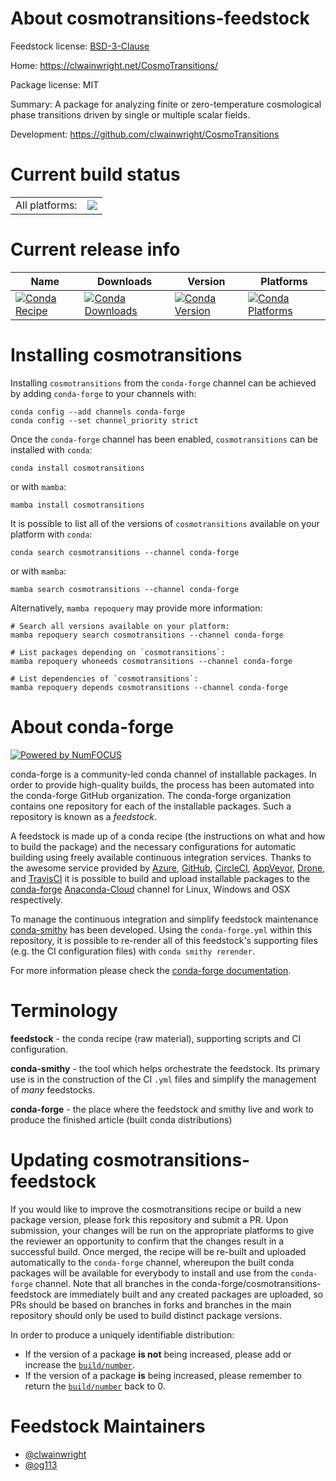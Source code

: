 About cosmotransitions-feedstock
================================

Feedstock license: [BSD-3-Clause](https://github.com/conda-forge/cosmotransitions-feedstock/blob/main/LICENSE.txt)

Home: https://clwainwright.net/CosmoTransitions/

Package license: MIT

Summary: A package for analyzing finite or zero-temperature cosmological phase transitions driven by single or multiple scalar fields.

Development: https://github.com/clwainwright/CosmoTransitions

Current build status
====================


<table><tr><td>All platforms:</td>
    <td>
      <a href="https://dev.azure.com/conda-forge/feedstock-builds/_build/latest?definitionId=20176&branchName=main">
        <img src="https://dev.azure.com/conda-forge/feedstock-builds/_apis/build/status/cosmotransitions-feedstock?branchName=main">
      </a>
    </td>
  </tr>
</table>

Current release info
====================

| Name | Downloads | Version | Platforms |
| --- | --- | --- | --- |
| [![Conda Recipe](https://img.shields.io/badge/recipe-cosmotransitions-green.svg)](https://anaconda.org/conda-forge/cosmotransitions) | [![Conda Downloads](https://img.shields.io/conda/dn/conda-forge/cosmotransitions.svg)](https://anaconda.org/conda-forge/cosmotransitions) | [![Conda Version](https://img.shields.io/conda/vn/conda-forge/cosmotransitions.svg)](https://anaconda.org/conda-forge/cosmotransitions) | [![Conda Platforms](https://img.shields.io/conda/pn/conda-forge/cosmotransitions.svg)](https://anaconda.org/conda-forge/cosmotransitions) |

Installing cosmotransitions
===========================

Installing `cosmotransitions` from the `conda-forge` channel can be achieved by adding `conda-forge` to your channels with:

```
conda config --add channels conda-forge
conda config --set channel_priority strict
```

Once the `conda-forge` channel has been enabled, `cosmotransitions` can be installed with `conda`:

```
conda install cosmotransitions
```

or with `mamba`:

```
mamba install cosmotransitions
```

It is possible to list all of the versions of `cosmotransitions` available on your platform with `conda`:

```
conda search cosmotransitions --channel conda-forge
```

or with `mamba`:

```
mamba search cosmotransitions --channel conda-forge
```

Alternatively, `mamba repoquery` may provide more information:

```
# Search all versions available on your platform:
mamba repoquery search cosmotransitions --channel conda-forge

# List packages depending on `cosmotransitions`:
mamba repoquery whoneeds cosmotransitions --channel conda-forge

# List dependencies of `cosmotransitions`:
mamba repoquery depends cosmotransitions --channel conda-forge
```


About conda-forge
=================

[![Powered by
NumFOCUS](https://img.shields.io/badge/powered%20by-NumFOCUS-orange.svg?style=flat&colorA=E1523D&colorB=007D8A)](https://numfocus.org)

conda-forge is a community-led conda channel of installable packages.
In order to provide high-quality builds, the process has been automated into the
conda-forge GitHub organization. The conda-forge organization contains one repository
for each of the installable packages. Such a repository is known as a *feedstock*.

A feedstock is made up of a conda recipe (the instructions on what and how to build
the package) and the necessary configurations for automatic building using freely
available continuous integration services. Thanks to the awesome service provided by
[Azure](https://azure.microsoft.com/en-us/services/devops/), [GitHub](https://github.com/),
[CircleCI](https://circleci.com/), [AppVeyor](https://www.appveyor.com/),
[Drone](https://cloud.drone.io/welcome), and [TravisCI](https://travis-ci.com/)
it is possible to build and upload installable packages to the
[conda-forge](https://anaconda.org/conda-forge) [Anaconda-Cloud](https://anaconda.org/)
channel for Linux, Windows and OSX respectively.

To manage the continuous integration and simplify feedstock maintenance
[conda-smithy](https://github.com/conda-forge/conda-smithy) has been developed.
Using the ``conda-forge.yml`` within this repository, it is possible to re-render all of
this feedstock's supporting files (e.g. the CI configuration files) with ``conda smithy rerender``.

For more information please check the [conda-forge documentation](https://conda-forge.org/docs/).

Terminology
===========

**feedstock** - the conda recipe (raw material), supporting scripts and CI configuration.

**conda-smithy** - the tool which helps orchestrate the feedstock.
                   Its primary use is in the construction of the CI ``.yml`` files
                   and simplify the management of *many* feedstocks.

**conda-forge** - the place where the feedstock and smithy live and work to
                  produce the finished article (built conda distributions)


Updating cosmotransitions-feedstock
===================================

If you would like to improve the cosmotransitions recipe or build a new
package version, please fork this repository and submit a PR. Upon submission,
your changes will be run on the appropriate platforms to give the reviewer an
opportunity to confirm that the changes result in a successful build. Once
merged, the recipe will be re-built and uploaded automatically to the
`conda-forge` channel, whereupon the built conda packages will be available for
everybody to install and use from the `conda-forge` channel.
Note that all branches in the conda-forge/cosmotransitions-feedstock are
immediately built and any created packages are uploaded, so PRs should be based
on branches in forks and branches in the main repository should only be used to
build distinct package versions.

In order to produce a uniquely identifiable distribution:
 * If the version of a package **is not** being increased, please add or increase
   the [``build/number``](https://docs.conda.io/projects/conda-build/en/latest/resources/define-metadata.html#build-number-and-string).
 * If the version of a package **is** being increased, please remember to return
   the [``build/number``](https://docs.conda.io/projects/conda-build/en/latest/resources/define-metadata.html#build-number-and-string)
   back to 0.

Feedstock Maintainers
=====================

* [@clwainwright](https://github.com/clwainwright/)
* [@og113](https://github.com/og113/)

